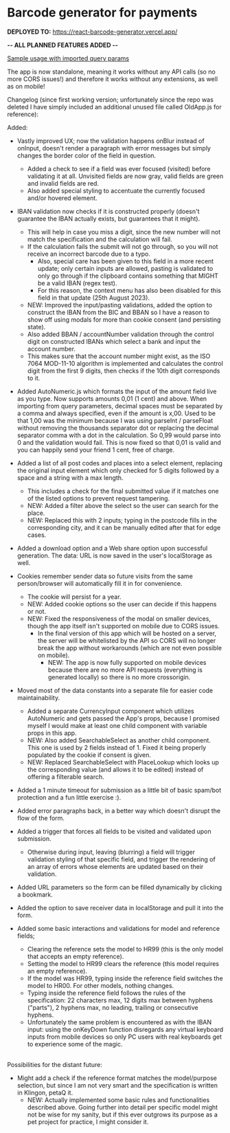 # Barcode generator for payments

**DEPLOYED TO:** https://react-barcode-generator.vercel.app/

**-- ALL PLANNED FEATURES ADDED --**  

[Sample usage with imported query params](https://react-barcode-generator.vercel.app/?sender.name=Pero%20Peri%C4%87&sender.street=Ulica%201&sender.postcode=51000&sender.city=Rijeka&receiver.name=Ana%20Ani%C4%87&receiver.street=Cesta%201&receiver.postcode=10000&receiver.city=Zagreb&receiver.iban=HR8323600009999999991&amount=9.999,99&receiver.model=00&receiver.reference=123-456-789&purpose=OTHR&description=Uplata)

The app is now standalone, meaning it works without any API calls (so no more CORS issues!) and therefore it works without any extensions, as well as on mobile!

Changelog (since first working version; unfortunately since the repo was deleted I have simply included an additional unused file called OldApp.js for reference):

Added:

- Vastly improved UX; now the validation happens onBlur instead of onInput, doesn't render a paragraph with error messages but simply changes the border color of the field in question.
   - Added a check to see if a field was ever focused (visited) before validating it at all. Unvisited fields are now gray, valid fields are green and invalid fields are red.
   - Also added special styling to accentuate the currently focused and/or hovered element.

- IBAN validation now checks if it is constructed properly (doesn't guarantee the IBAN actually exists, but guarantees that it might).
   - This will help in case you miss a digit, since the new number will not match the specification and the calculation will fail.
   - If the calculation fails the submit will not go through, so you will not receive an incorrect barcode due to a typo.
      - Also, special care has been given to this field in a more recent update; only certain inputs are allowed, pasting is validated to only go through if the clipboard contains something that MIGHT be a valid IBAN (regex test).
      - For this reason, the context menu has also been disabled for this field in that update (25th August 2023).
   - NEW: Improved the input/pasting validations, added the option to construct the IBAN from the BIC and BBAN so I have a reason to show off using modals for more than cookie consent (and persisting state).
  - Also added BBAN / accountNumber validation through the control digit on constructed IBANs which select a bank and input the account number.
  - This makes sure that the account number might exist, as the ISO 7064 MOD-11-10 algorithm is implemented and calculates the control digit from the first 9 digits, then checks if the 10th digit corresponds to it.

- Added AutoNumeric.js which formats the input of the amount field live as you type. Now supports amounts 0,01 (1 cent) and above. When importing from query parameters, decimal spaces must be separated by a comma and always specified, even if the amount is x,00. Used to be that 1,00 was the minimum because I was using parseInt / parseFloat without removing the thousands separator dot or replacing the decimal separator comma with a dot in the calculation. So 0,99 would parse into 0 and the validation would fail. This is now fixed so that 0,01 is valid and you can happily send your friend 1 cent, free of charge.

- Added a list of all post codes and places into a select element, replacing the original input element which only checked for 5 digits followed by a space and a string with a max length.
   - This includes a check for the final submitted value if it matches one of the listed options to prevent request tampering.
   - NEW: Added a filter above the select so the user can search for the place.
   - NEW: Replaced this with 2 inputs; typing in the postcode fills in the corresponding city, and it can be manually edited after that for edge cases.

- Added a download option and a Web share option upon successful generation. The data: URL is now saved in the user's localStorage as well.

- Cookies remember sender data so future visits from the same person/browser will automatically fill it in for convenience.
   - The cookie will persist for a year.
   - NEW: Added cookie options so the user can decide if this happens or not.
   - NEW: Fixed the responsiveness of the modal on smaller devices, though the app itself isn't supported on mobile due to CORS issues.
      - In the final version of this app which will be hosted on a server, the server will be whitelisted by the API so CORS will no longer break the app without workarounds (which are not even possible on mobile).
        - NEW: The app is now fully supported on mobile devices because there are no more API requests (everything is generated locally) so there is no more crossorigin.

- Moved most of the data constants into a separate file for easier code maintainability.
   - Added a separate CurrencyInput component which utilizes AutoNumeric and gets passed the App's props, because I promised myself I would make at least one child component with variable props in this app.
   - NEW: Also added SearchableSelect as another child component. This one is used by 2 fields instead of 1. Fixed it being properly populated by the cookie if consent is given.
   - NEW: Replaced SearchableSelect with PlaceLookup which looks up the corresponding value (and allows it to be edited) instead of offering a filterable search.

- Added a 1 minute timeout for submission as a little bit of basic spam/bot protection and a fun little exercise :).

- Added error paragraphs back, in a better way which doesn't disrupt the flow of the form.

- Added a trigger that forces all fields to be visited and validated upon submission.
  - Otherwise during input, leaving (blurring) a field will trigger validation styling of that specific field, and trigger the rendering of an array of errors whose elements are updated based on their validation.

- Added URL parameters so the form can be filled dynamically by clicking a bookmark.
  
- Added the option to save receiver data in localStorage and pull it into the form.

- Added some basic interactions and validations for model and reference fields;
  - Clearing the reference sets the model to HR99 (this is the only model that accepts an empty reference).
  - Setting the model to HR99 clears the reference (this model requires an empty reference).
  - If the model was HR99, typing inside the reference field switches the model to HR00. For other models, nothing changes.
  - Typing inside the reference field follows the rules of the specification: 22 characters max, 12 digits max between hyphens ("parts"), 2 hyphens max, no leading, trailing or consecutive hyphens.
  - Unfortunately the same problem is encountered as with the IBAN input: using the onKeyDown function disregards any virtual keyboard inputs from mobile devices so only PC users with real keyboards get to experience some of the magic.

\
Possibilities for the distant future:

- Might add a check if the reference format matches the model/purpose selection, but since I am not very smart and the specification is written in Klingon, petaQ it.
  - NEW: Actually implemented some basic rules and functionalities described above. Going further into detail per specific model might not be wise for my sanity, but if this ever outgrows its purpose as a pet project for practice, I might consider it.
